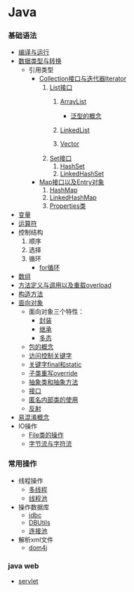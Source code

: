# Java
### 基础语法
 * [编译与运行](basic/compileAndRun.md)
 * [数据类型与转换](basic/dataType.md)
   * 引用类型
      * [Collection接口与迭代器Iterator](basic/Collection/collection.md)
         1. [List接口](basic/Collection/List/list.md)
             1. [ArrayList](basic/Collection/List/ArrayList.md)
                  * [泛型的概念](basic/generics.md)

             2. [LinkedList](basic/Collection/List/LinkedList.md)
             3.  [Vector](basic/Collection/List/vector.md)
         2. [Set接口](basic/Collection/Set/Set.md)
             1. [HashSet](basic/Collection/Set/HashSet.md)
             2. [LinkedHashSet](basic/Collection/Set/LinkedHashSet.md)
      * [Map接口以及Entry对象](basic/Map/map.md)
         1. [HashMap](basic/Map/HashMap.md)
         2. [LinkedHashMap](basic/Map/LinkedHashMap.md)
         3. [Properties类](basic/Map/Properties.md)
 * [变量](basic/variable.md)
 * [运算符](basic/operator.md)
 * 控制结构
     1. 顺序
     2. 选择
     3. 循环
          * [for循环](basic/for.md)
 * [数组](basic/array.md)
 * [方法定义与调用以及重载overload](basic/method.md)
 * [构造方法](basic/constructor.md)
 * [面向对象](basic/object-oriented.md)
   * 面向对象三个特性：
     * [封装](basic/enclosure.md)
     * [继承](basic/inheritance.md)
     * [多态](basic/polymorphism.md)
   * [包的概念](basic/package.md)
   * [访问控制关键字](basic/AccessCtrlKeyWords.md)
   * [关键字final和static](basic/finalNStatic.md)
   * [子类重写override](basic/override.md)
   * [抽象类和抽象方法](basic/abstractClass.md)
   * [接口](basic/interface.md)
   * [匿名内部类的使用](basic/anonymousObject.md)
   * [反射](basic/reflection.md)
 * [易混淆概念](basic/remember.md)
 * IO操作
   * [File类的操作](basic/IO/File.md)
   * [字节流与字符流](basic/IO/ByteStreamNCharacterFlow.md)
### 常用操作
 * 线程操作
   * [多线程](basic/thread/thread.md)
   * [线程池](basic/thread/threadPool.md)
 * 操作数据库
   * [jdbc](basic/dbc/jdbc.md)
   * [DBUtils](basic/dbc/DBUtils.md)
   * [连接池](basic/dbc/connectionPool.md)
 * 解析xml文件
   * [dom4j](application/xml/dom4j.md)
### java web
   * [servlet](javaweb/servlet.md)
